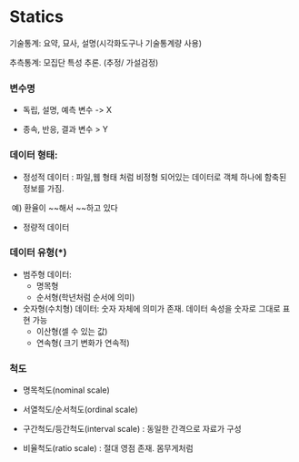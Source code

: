 # Statics

기술통계: 요약, 묘사, 설명(시각화도구나 기술통계량 사용)

추측통계: 모집단 특성 추론. (추정/ 가설검정)



### 변수명

- 독립, 설명, 예측 변수 -> X

- 종속, 반응, 결과 변수 > Y



### 데이터 형태:

- 정성적 데이터 : 파일,웹 형태 처럼 비정형 되어있는 데이터로 객체 하나에 함축된 정보를 가짐.

​	예) 환율이 ~~해서 ~~하고 있다

- 정량적 데이터



### 데이터 유형(*)

- 범주형 데이터: 
  -  명목형 
  -  순서형(학년처럼 순서에 의미)
- 숫자형(수치형) 데이터: 숫자 자체에 의미가 존재. 데이터 속성을 숫자로 그대로 표현 가능
  - 이산형(셀 수 있는 값) 
  - 연속형( 크기 변화가 연속적)




### 척도

- 명목척도(nominal scale)

- 서열척도/순서척도(ordinal scale)

- 구간척도/등간척도(interval scale) : 동일한 간격으로 자료가 구성

- 비율척도(ratio scale) : 절대 영점 존재. 몸무게처럼